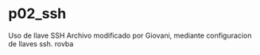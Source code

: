 # p02_ssh
Uso de llave SSH
Archivo modificado por Giovani, mediante configuracion de llaves ssh.
rovba